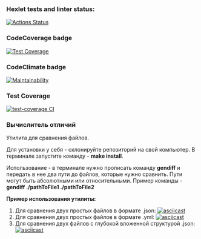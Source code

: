 ### Hexlet tests and linter status:
[![Actions Status](https://github.com/antonkrupin/frontend-project-lvl2/workflows/hexlet-check/badge.svg)](https://github.com/antonkrupin/frontend-project-lvl2/actions)

### CodeCoverage badge
[![Test Coverage](https://api.codeclimate.com/v1/badges/6c05677295cdb372ee8e/test_coverage)](https://codeclimate.com/github/antonkrupin/frontend-project-lvl2/test_coverage)

### CodeClimate badge
[![Maintainability](https://api.codeclimate.com/v1/badges/6c05677295cdb372ee8e/maintainability)](https://codeclimate.com/github/antonkrupin/frontend-project-lvl2/maintainability)

### Test Coverage
[![test-coverage CI](https://github.com/antonkrupin/frontend-project-lvl2/actions/workflows/test-coverage.yml/badge.svg)](https://github.com/antonkrupin/frontend-project-lvl2/actions/workflows/test-coverage.yml)


### **Вычислитель отличий**

Утилита для сравнения файлов.

Для установки у себя - склонируйте репозиторий на свой компьютер. В терминале запустите команду - **make install**.

Использование - в терминале нужно прописать команду **gendiff** и передать в нее два пути до файлов, которые нужно сравнить. Пути могут быть абсолютными или относительными.
Пример команды - **gendiff ./pathToFile1 ./pathToFile2**

**Пример использования утилиты:**

1. Для сравнения двух простых файлов в формате .json: [![asciicast](https://asciinema.org/a/lz05JethmmL1YEaRYHiODQyYB.svg)](https://asciinema.org/a/lz05JethmmL1YEaRYHiODQyYB)
2. Для сравнения двух простых файлов в формате .yml: [![asciicast](https://asciinema.org/a/cx0dZsEDslpAabP3xqH7K5OMA.svg)](https://asciinema.org/a/cx0dZsEDslpAabP3xqH7K5OMA)
3. Для сравнения двух файлов с глубокой вложенной структурой .json: [![asciicast](https://asciinema.org/a/1c2UR4E9TuiNEz6Lh0stdYB2S.svg)](https://asciinema.org/a/1c2UR4E9TuiNEz6Lh0stdYB2S)
